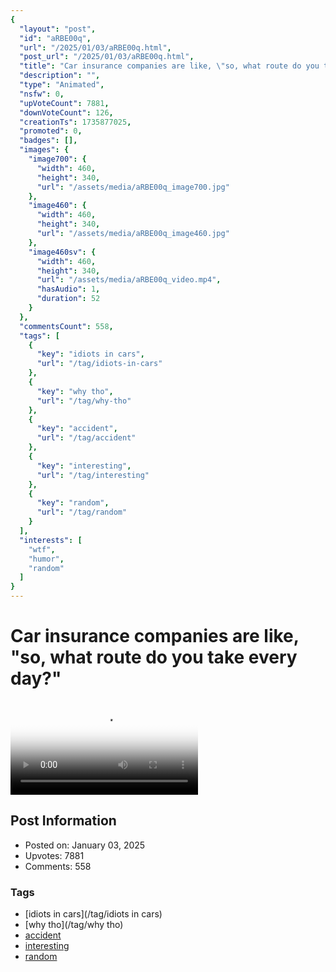 ```yaml
---
{
  "layout": "post",
  "id": "aRBE00q",
  "url": "/2025/01/03/aRBE00q.html",
  "post_url": "/2025/01/03/aRBE00q.html",
  "title": "Car insurance companies are like, \"so, what route do you take every day?\"",
  "description": "",
  "type": "Animated",
  "nsfw": 0,
  "upVoteCount": 7881,
  "downVoteCount": 126,
  "creationTs": 1735877025,
  "promoted": 0,
  "badges": [],
  "images": {
    "image700": {
      "width": 460,
      "height": 340,
      "url": "/assets/media/aRBE00q_image700.jpg"
    },
    "image460": {
      "width": 460,
      "height": 340,
      "url": "/assets/media/aRBE00q_image460.jpg"
    },
    "image460sv": {
      "width": 460,
      "height": 340,
      "url": "/assets/media/aRBE00q_video.mp4",
      "hasAudio": 1,
      "duration": 52
    }
  },
  "commentsCount": 558,
  "tags": [
    {
      "key": "idiots in cars",
      "url": "/tag/idiots-in-cars"
    },
    {
      "key": "why tho",
      "url": "/tag/why-tho"
    },
    {
      "key": "accident",
      "url": "/tag/accident"
    },
    {
      "key": "interesting",
      "url": "/tag/interesting"
    },
    {
      "key": "random",
      "url": "/tag/random"
    }
  ],
  "interests": [
    "wtf",
    "humor",
    "random"
  ]
}
---
```


# Car insurance companies are like, "so, what route do you take every day?"

<video controls playsinline loop poster="/assets/media/aRBE00q_image460.jpg">
  <source src="/assets/media/aRBE00q_video.mp4" type="video/mp4">
  Your browser does not support the video tag.
</video>

## Post Information

- Posted on: January 03, 2025
- Upvotes: 7881
- Comments: 558

### Tags

- [idiots in cars](/tag/idiots in cars)
- [why tho](/tag/why tho)
- [accident](/tag/accident)
- [interesting](/tag/interesting)
- [random](/tag/random)
